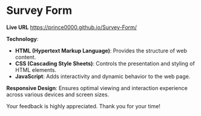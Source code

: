# Survey Form 

**Live URL**
https://prince0000.github.io/Survey-Form/

**Technology**: 
- **HTML (Hypertext Markup Language)**: Provides the structure of web content.
- **CSS (Cascading Style Sheets)**: Controls the presentation and styling of HTML elements.
- **JavaScript**: Adds interactivity and dynamic behavior to the web page.

**Responsive Design**: Ensures optimal viewing and interaction experience across various devices and screen sizes.

Your feedback is highly appreciated. Thank you for your time!
